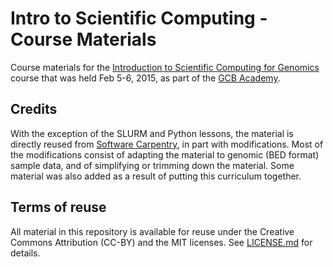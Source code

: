 Intro to Scientific Computing - Course Materials
=================================================

Course materials for the [Introduction to Scientific Computing for Genomics]
course that was held Feb 5-6, 2015, as part of the [GCB Academy].

Credits
-------

With the exception of the SLURM and Python lessons, the material is directly reused from
[Software Carpentry], in part with modifications. Most of the modifications
consist of adapting the material to genomic (BED format) sample data, and of
simplifying or trimming down the material. Some material was also added as
a result of putting this curriculum together.

Terms of reuse
--------------

All material in this repository is available for reuse under the Creative
Commons Attribution (CC-BY) and the MIT licenses. See [LICENSE.md] for
details.

[Introduction to Scientific Computing for Genomics]: http://duke-gcb.github.io/SciComp-Feb-2015/
[GCB Academy]: http://www.genome.duke.edu/gcb-academy/
[Software Carpentry]: http://software-carpentry.org/
[LICENSE.md]: LICENSE.md
